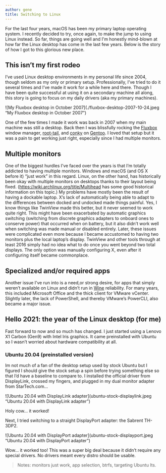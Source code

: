 ```yaml
---
author: gene 
title: Switching to Linux 
---
```


For the last four years, macOS has been my primary laptop operating system. I recently decided to try, once again, to make the jump to using Linux instead. So far, things are going well and I'm honestly mind-blown at how far the Linux desktop has come in the last few years. Below is the story of how I got to this glorious new place. 

## This isn’t my first rodeo

I’ve used Linux desktop environments in my personal life since 2004, though seldom as my only or primary setup. Professionally, I’ve tried to do it several times and I’ve made it work for a while here and there. Though I have been quite successful at using it on a secondary machine all along, this story is going to focus on my daily drivers (aka my primary machines). 

![My Fluxbox desktop in October 2007](./fluxbox-desktop-2007-10-24.jpeg “My Fluxbox desktop in October 2007”)

One of the few times I made it work was back in 2007 when my main machine was still a desktop. Back then I was blissfully rocking the [Fluxbox](https://en.wikipedia.org/wiki/Fluxbox) window manager, [root-tail](https://linux.die.net/man/1/root-tail), and [conky](https://github.com/brndnmtthws/conky) on [Gentoo](https://www.gentoo.org). I loved that setup but it was a pain to get working just right, especially since I had multiple monitors. 

## Multiple monitors 

One of the biggest hurdles I’ve faced over the years is that I’m totally addicted to having multiple monitors. Windows and macOS (and OS X before it) “just work” in this regard. Linux, on the other hand, has historically been okay with multiple monitors on desktops thanks to their layout being fixed. (https://wiki.archlinux.org/title/Multihead has some good historical information on this topic.) My problems have mostly been the result of having a dockable laptop. X’s lack of automatically being able to adapt to the differences between docked and undocked made things painful. Yes, I know things like TwinView made this better, but it never seemed to work quite right. This might have been exacerbated by automatic graphics switching (switching from discrete graphics adapters to onboard ones to conserve power) that occurred when on battery, but it also didn’t work well when switching was made manual or disabled entirely. Later, these issues were complicated even more because I became accustomed to having two monitors plus the local laptop’s display. TwinView and other tools through at least 2016 simply had no idea what to do once you went beyond two total displays. The only option was manually configuring X, even after it configuring itself became commonplace. 

## Specialized and/or required apps

Another issue I’ve run into is a need,or strong desire, for apps that simply weren’t available on Linux and didn’t run in [Wine](https://www.winehq.org) reliability. For many years, this included Microsoft Office and the thick client for VMware vCenter. Slightly later, the lack of PowerShell, and thereby VMware’s PowerCLI, also became a major issue. 

## Hello 2021: the year of the Linux desktop (for me)

Fast forward to now and so much has changed. I just started using a Lenovo X1 Carbon (Gen9) with Intel Iris graphics. It came preinstalled with Ubuntu so I wasn’t worried about hardware compatibility at all. 

### Ubuntu 20.04 (preinstalled version)

Im not much of a fan of the desktop setup used by stock Ubuntu but I figured I should give the stock setup a spin before trying something else so that I’d have a baseline to compare to. I installed the official driver from DisplayLink, crossed my fingers, and plugged in my dual monitor adapter from StarTech.com…

![Ubuntu 20.04 with DisplayLink adapter](ubuntu-stock-displaylink.jpeg “Ubuntu 20.04 with DisplayLink adapter”)

Holy cow… it worked!

Next, I tried switching to a straight DisplayPort adapter: the Sabrent TH-3DP2.

![Ubuntu 20.04 with DisplayPort adapter](ubuntu-stock-displayport.jpeg “Ubuntu 20.04 with DisplayPort adapter”)

Wow… it worked too! This was a super big deal because it didn’t require any special drivers. No drivers meant every distro should be usable. 


> Notes: monitors just work, app selection, btrfs, targeting Ubuntu lts. 
